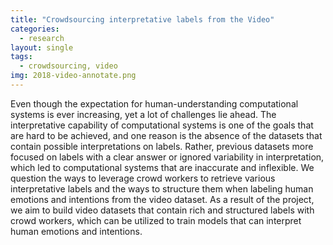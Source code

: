 ```yaml
---
title: "Crowdsourcing interpretative labels from the Video"
categories:
  - research
layout: single
tags:
  - crowdsourcing, video
img: 2018-video-annotate.png
---
```

Even though the expectation for human-understanding computational systems is ever increasing, yet a lot of challenges lie ahead. The interpretative capability of computational systems is one of the goals that are hard to be achieved, and one reason is the absence of the datasets that contain possible interpretations on labels. Rather, previous datasets more focused on labels with a clear answer or ignored variability in interpretation, which led to computational systems that are inaccurate and inflexible. We question the ways to leverage crowd workers to retrieve various interpretative labels and the ways to structure them when labeling human emotions and intentions from the video dataset. As a result of the project, we aim to build video datasets that contain rich and structured labels with crowd workers, which can be utilized to train models that can interpret human emotions and intentions.
